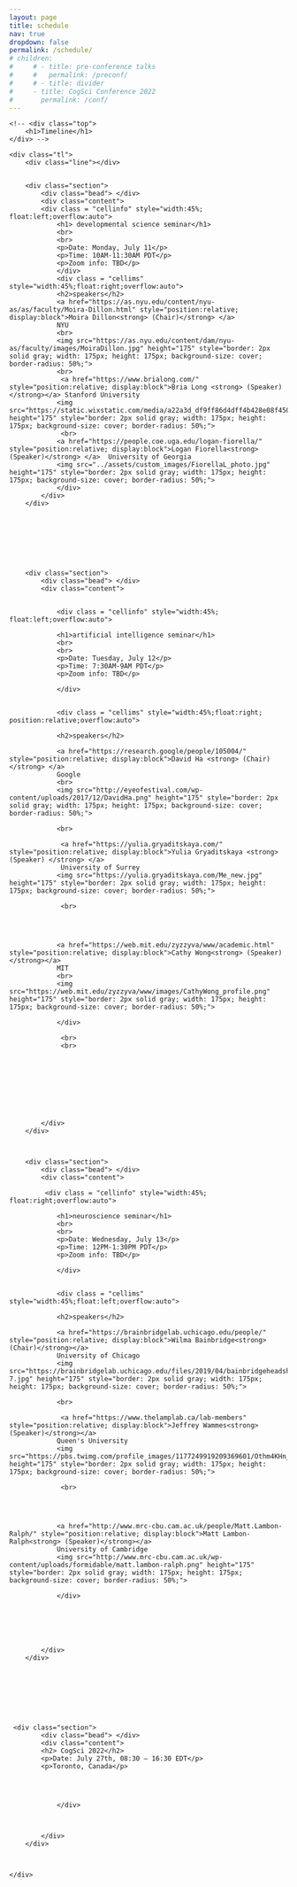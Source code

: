 ```yaml
---
layout: page
title: schedule
nav: true
dropdown: false
permalink: /schedule/
# children:
#     # - title: pre-conference talks
#     #   permalink: /preconf/
#     # - title: divider
#     - title: CogSci Conference 2022
#       permalink: /conf/
---
```


<link rel="stylesheet" href="{{ site.baseurl | prepend: site.url }}/custom.css">


<div class="container_tl">

    <!-- <div class="top">
        <h1>Timeline</h1>
    </div> -->

    <div class="tl">
        <div class="line"></div>


        <div class="section">
            <div class="bead"> </div>
            <div class="content">
            <div class = "cellinfo" style="width:45%; float:left;overflow:auto">
                <h1> developmental science seminar</h1>
                <br>
                <br>
                <p>Date: Monday, July 11</p>
                <p>Time: 10AM-11:30AM PDT</p>                
                <p>Zoom info: TBD</p>
                </div>
                <div class = "cellims" style="width:45%;float:right;overflow:auto">
                <h2>speakers</h2>
                <a href="https://as.nyu.edu/content/nyu-as/as/faculty/Moira-Dillon.html" style="position:relative; display:block">Moira Dillon<strong> (Chair)</strong> </a>
                NYU
                <br>
                <img src="https://as.nyu.edu/content/dam/nyu-as/faculty/images/MoiraDillon.jpg" height="175" style="border: 2px solid gray; width: 175px; height: 175px; background-size: cover; border-radius: 50%;">
                <br>
                 <a href="https://www.brialong.com/"  style="position:relative; display:block">Bria Long <strong> (Speaker) </strong></a> Stanford University
                <img src="https://static.wixstatic.com/media/a22a3d_df9ff86d4dff4b428e08f450332aa4f2~mv2_d_2336_2827_s_2.jpg/v1/crop/x_134,y_164,w_2110,h_2107/fill/w_205,h_205,al_c,q_80,usm_0.66_1.00_0.01,enc_auto/profile2.jpg" height="175" style="border: 2px solid gray; width: 175px; height: 175px; background-size: cover; border-radius: 50%;">
                 <br>
                <a href="https://people.coe.uga.edu/logan-fiorella/" style="position:relative; display:block">Logan Fiorella<strong> (Speaker)</strong> </a>  University of Georgia
                <img src="../assets/custom_images/FiorellaL_photo.jpg" height="175" style="border: 2px solid gray; width: 175px; height: 175px; background-size: cover; border-radius: 50%;">
                </div>
            </div>
        </div>







        
        <div class="section">
            <div class="bead"> </div>
            <div class="content">


                <div class = "cellinfo" style="width:45%; float:left;overflow:auto">

                <h1>artificial intelligence seminar</h1>
                <br>
                <br>
                <p>Date: Tuesday, July 12</p>
                <p>Time: 7:30AM-9AM PDT</p>
                <p>Zoom info: TBD</p>

                </div>


                <div class = "cellims" style="width:45%;float:right; position:relative;overflow:auto">

                <h2>speakers</h2>

                <a href="https://research.google/people/105004/" style="position:relative; display:block">David Ha <strong> (Chair)</strong> </a>
                Google
                <br>
                <img src="http://eyeofestival.com/wp-content/uploads/2017/12/DavidHa.png" height="175" style="border: 2px solid gray; width: 175px; height: 175px; background-size: cover; border-radius: 50%;">

                <br>

                 <a href="https://yulia.gryaditskaya.com/" style="position:relative; display:block">Yulia Gryaditskaya <strong> (Speaker) </strong> </a>
                 University of Surrey
                <img src="https://yulia.gryaditskaya.com/Me_new.jpg" height="175" style="border: 2px solid gray; width: 175px; height: 175px; background-size: cover; border-radius: 50%;">

                 <br>




                <a href="https://web.mit.edu/zyzzyva/www/academic.html" style="position:relative; display:block">Cathy Wong<strong> (Speaker)</strong></a>
                MIT
                <br>
                <img src="https://web.mit.edu/zyzzyva/www/images/CathyWong_profile.png" height="175" style="border: 2px solid gray; width: 175px; height: 175px; background-size: cover; border-radius: 50%;">

                </div>

                 <br>
                 <br>









            </div>
        </div>



        <div class="section">
            <div class="bead"> </div>
            <div class="content">

             <div class = "cellinfo" style="width:45%; float:right;overflow:auto">

                <h1>neuroscience seminar</h1>
                <br>
                <br>
                <p>Date: Wednesday, July 13</p>
                <p>Time: 12PM-1:30PM PDT</p>
                <p>Zoom info: TBD</p>

                </div>


                <div class = "cellims" style="width:45%;float:left;overflow:auto">

                <h2>speakers</h2>

                <a href="https://brainbridgelab.uchicago.edu/people/" style="position:relative; display:block">Wilma Bainbridge<strong> (Chair)</strong></a>
                University of Chicago
                <img src="https://brainbridgelab.uchicago.edu/files/2019/04/bainbridgeheadshot-7.jpg" height="175" style="border: 2px solid gray; width: 175px; height: 175px; background-size: cover; border-radius: 50%;">

                <br>

                 <a href="https://www.thelamplab.ca/lab-members"  style="position:relative; display:block">Jeffrey Wammes<strong> (Speaker)</strong></a>
                Queen's University
                <img src="https://pbs.twimg.com/profile_images/1177249919209369601/Othm4KHn_400x400.jpg" height="175" style="border: 2px solid gray; width: 175px; height: 175px; background-size: cover; border-radius: 50%;">

                 <br>




                <a href="http://www.mrc-cbu.cam.ac.uk/people/Matt.Lambon-Ralph/" style="position:relative; display:block">Matt Lambon-Ralph<strong> (Speaker)</strong></a>
                University of Cambridge
                <img src="http://www.mrc-cbu.cam.ac.uk/wp-content/uploads/formidable/matt.lambon-ralph.png" height="175" style="border: 2px solid gray; width: 175px; height: 175px; background-size: cover; border-radius: 50%;">

                </div>






            </div>
        </div>








     <div class="section">
            <div class="bead"> </div>
            <div class="content">
            <h2> CogSci 2022</h2>
            <p>Date: July 27th, 08:30 – 16:30 EDT</p>
            <p>Toronto, Canada</p>




                </div>



            </div>
        </div>



    </div>
<script src="{{ site.baseurl | prepend: site.url }}/timeline.js">
